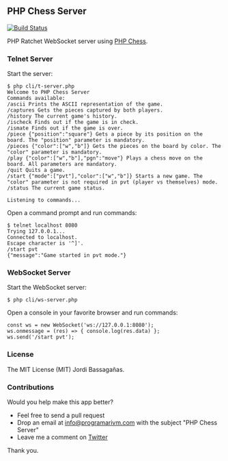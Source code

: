 ## PHP Chess Server

[![Build Status](https://travis-ci.org/programarivm/pgn-chess-server.svg?branch=master)](https://travis-ci.org/programarivm/pgn-chess-server)

PHP Ratchet WebSocket server using [PHP Chess](https://github.com/programarivm/php-chess).

### Telnet Server

Start the server:

	$ php cli/t-server.php
	Welcome to PHP Chess Server
	Commands available:
	/ascii Prints the ASCII representation of the game.
	/captures Gets the pieces captured by both players.
	/history The current game's history.
	/ischeck Finds out if the game is in check.
	/ismate Finds out if the game is over.
	/piece {"position":"square"} Gets a piece by its position on the board. The "position" parameter is mandatory.
	/pieces {"color":["w","b"]} Gets the pieces on the board by color. The "color" parameter is mandatory.
	/play {"color":["w","b"],"pgn":"move"} Plays a chess move on the board. All parameters are mandatory.
	/quit Quits a game.
	/start {"mode":["pvt"],"color":["w","b"]} Starts a new game. The "color" parameter is not required in pvt (player vs themselves) mode.
	/status The current game status.

	Listening to commands...

Open a command prompt and run commands:

	$ telnet localhost 8080
	Trying 127.0.0.1...
	Connected to localhost.
	Escape character is '^]'.
	/start pvt
	{"message":"Game started in pvt mode."}

### WebSocket Server

Start the WebSocket server:

    $ php cli/ws-server.php

Open a console in your favorite browser and run commands:

    const ws = new WebSocket('ws://127.0.0.1:8080');
    ws.onmessage = (res) => { console.log(res.data) };
    ws.send('/start pvt');

### License

The MIT License (MIT) Jordi Bassagañas.

### Contributions

Would you help make this app better?

- Feel free to send a pull request
- Drop an email at info@programarivm.com with the subject "PHP Chess Server"
- Leave me a comment on [Twitter](https://twitter.com/programarivm)

Thank you.
